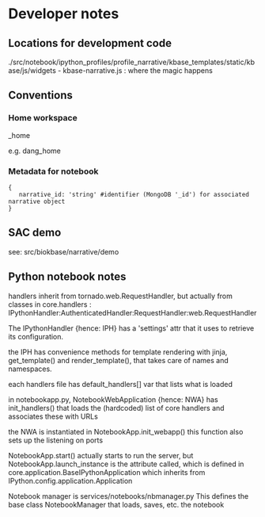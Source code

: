 # Developer notes #

## Locations for development code

./src/notebook/ipython_profiles/profile_narrative/kbase_templates/static/kbase/js/widgets
	- kbase-narrative.js : where the magic happens

## Conventions

### Home workspace

<username>_home

e.g. dang_home

### Metadata for notebook

    {
       narrative_id: 'string' #identifier (MongoDB '_id') for associated narrative object
    }

## SAC demo

see: src/biokbase/narrative/demo


## Python notebook notes

handlers inherit from tornado.web.RequestHandler, but actually from classes in core.handlers : IPythonHandler:AuthenticatedHandler:RequestHandler:web.RequestHandler

The IPythonHandler {hence: IPH} has a 'settings' attr that it uses to retrieve its configuration. 

the IPH has convenience methods for template rendering with jinja, get_template() and render_template(), that takes care of names and namespaces.

each handlers file has default_handlers[] var that lists what is loaded

in notebookapp.py, NotebookWebApplication {hence: NWA} has init_handlers() that loads the (hardcoded) list of core handlers and associates these with URLs

the NWA is instantiated in NotebookApp.init_webapp()
this function also sets up the listening on ports

NotebookApp.start() actually starts to run the server, but NotebookApp.launch_instance is the attribute called, which is defined in core.application.BaseIPythonApplication which inherits from IPython.config.application.Application

Notebook manager is services/notebooks/nbmanager.py
This defines the base class NotebookManager that loads, saves, etc. the notebook 

